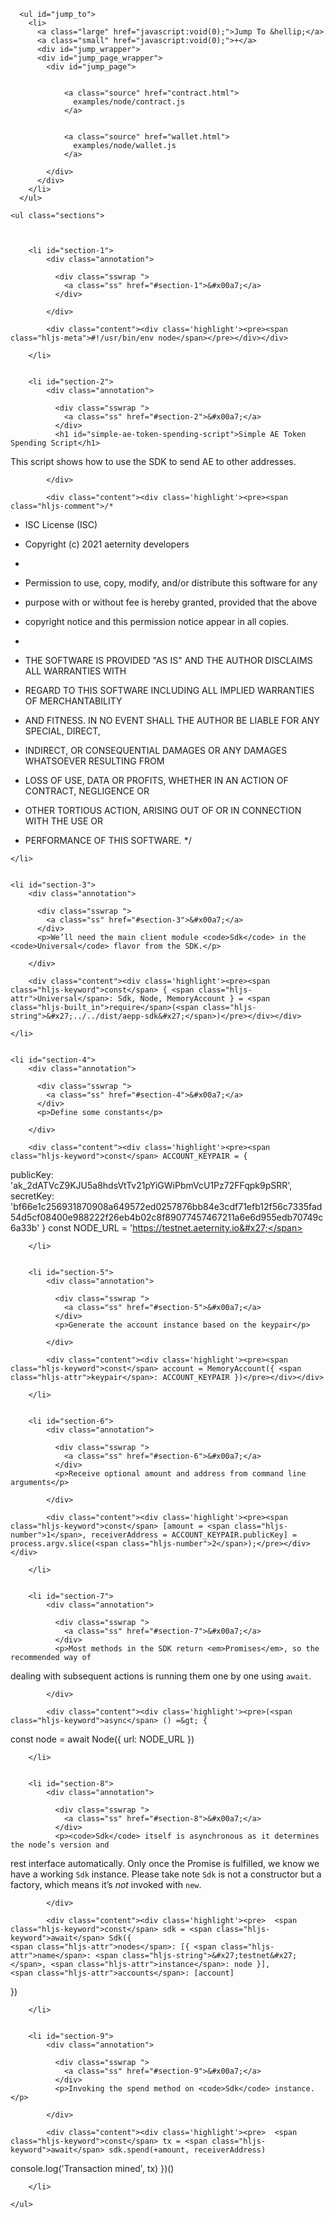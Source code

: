 <!DOCTYPE html>

<html>
<head>
  <title>Simple AE Token Spending Script</title>
  <meta http-equiv="content-type" content="text/html; charset=UTF-8">
  <meta name="viewport" content="width=device-width, target-densitydpi=160dpi, initial-scale=1.0; maximum-scale=1.0; user-scalable=0;">
  <link rel="stylesheet" media="all" href="../../docco.css" />
</head>
<body>
  <div id="container">
    <div id="background"></div>
    
      <ul id="jump_to">
        <li>
          <a class="large" href="javascript:void(0);">Jump To &hellip;</a>
          <a class="small" href="javascript:void(0);">+</a>
          <div id="jump_wrapper">
          <div id="jump_page_wrapper">
            <div id="jump_page">
              
                
                <a class="source" href="contract.html">
                  examples/node/contract.js
                </a>
              
                
                <a class="source" href="wallet.html">
                  examples/node/wallet.js
                </a>
              
            </div>
          </div>
        </li>
      </ul>
    
    <ul class="sections">
        
        
        
        <li id="section-1">
            <div class="annotation">
              
              <div class="sswrap ">
                <a class="ss" href="#section-1">&#x00a7;</a>
              </div>
              
            </div>
            
            <div class="content"><div class='highlight'><pre><span class="hljs-meta">#!/usr/bin/env node</span></pre></div></div>
            
        </li>
        
        
        <li id="section-2">
            <div class="annotation">
              
              <div class="sswrap ">
                <a class="ss" href="#section-2">&#x00a7;</a>
              </div>
              <h1 id="simple-ae-token-spending-script">Simple AE Token Spending Script</h1>
<p>This script shows how to use the SDK to send AE to other addresses.</p>

            </div>
            
            <div class="content"><div class='highlight'><pre><span class="hljs-comment">/*
 * ISC License (ISC)
 * Copyright (c) 2021 aeternity developers
 *
 *  Permission to use, copy, modify, and/or distribute this software for any
 *  purpose with or without fee is hereby granted, provided that the above
 *  copyright notice and this permission notice appear in all copies.
 *
 *  THE SOFTWARE IS PROVIDED &quot;AS IS&quot; AND THE AUTHOR DISCLAIMS ALL WARRANTIES WITH
 *  REGARD TO THIS SOFTWARE INCLUDING ALL IMPLIED WARRANTIES OF MERCHANTABILITY
 *  AND FITNESS. IN NO EVENT SHALL THE AUTHOR BE LIABLE FOR ANY SPECIAL, DIRECT,
 *  INDIRECT, OR CONSEQUENTIAL DAMAGES OR ANY DAMAGES WHATSOEVER RESULTING FROM
 *  LOSS OF USE, DATA OR PROFITS, WHETHER IN AN ACTION OF CONTRACT, NEGLIGENCE OR
 *  OTHER TORTIOUS ACTION, ARISING OUT OF OR IN CONNECTION WITH THE USE OR
 *  PERFORMANCE OF THIS SOFTWARE.
 */</span></pre></div></div>
            
        </li>
        
        
        <li id="section-3">
            <div class="annotation">
              
              <div class="sswrap ">
                <a class="ss" href="#section-3">&#x00a7;</a>
              </div>
              <p>We’ll need the main client module <code>Sdk</code> in the <code>Universal</code> flavor from the SDK.</p>

            </div>
            
            <div class="content"><div class='highlight'><pre><span class="hljs-keyword">const</span> { <span class="hljs-attr">Universal</span>: Sdk, Node, MemoryAccount } = <span class="hljs-built_in">require</span>(<span class="hljs-string">&#x27;../../dist/aepp-sdk&#x27;</span>)</pre></div></div>
            
        </li>
        
        
        <li id="section-4">
            <div class="annotation">
              
              <div class="sswrap ">
                <a class="ss" href="#section-4">&#x00a7;</a>
              </div>
              <p>Define some constants</p>

            </div>
            
            <div class="content"><div class='highlight'><pre><span class="hljs-keyword">const</span> ACCOUNT_KEYPAIR = {
  <span class="hljs-attr">publicKey</span>: <span class="hljs-string">&#x27;ak_2dATVcZ9KJU5a8hdsVtTv21pYiGWiPbmVcU1Pz72FFqpk9pSRR&#x27;</span>,
  <span class="hljs-attr">secretKey</span>: <span class="hljs-string">&#x27;bf66e1c256931870908a649572ed0257876bb84e3cdf71efb12f56c7335fad54d5cf08400e988222f26eb4b02c8f89077457467211a6e6d955edb70749c6a33b&#x27;</span>
}
<span class="hljs-keyword">const</span> NODE_URL = <span class="hljs-string">&#x27;https://testnet.aeternity.io&#x27;</span></pre></div></div>
            
        </li>
        
        
        <li id="section-5">
            <div class="annotation">
              
              <div class="sswrap ">
                <a class="ss" href="#section-5">&#x00a7;</a>
              </div>
              <p>Generate the account instance based on the keypair</p>

            </div>
            
            <div class="content"><div class='highlight'><pre><span class="hljs-keyword">const</span> account = MemoryAccount({ <span class="hljs-attr">keypair</span>: ACCOUNT_KEYPAIR })</pre></div></div>
            
        </li>
        
        
        <li id="section-6">
            <div class="annotation">
              
              <div class="sswrap ">
                <a class="ss" href="#section-6">&#x00a7;</a>
              </div>
              <p>Receive optional amount and address from command line arguments</p>

            </div>
            
            <div class="content"><div class='highlight'><pre><span class="hljs-keyword">const</span> [amount = <span class="hljs-number">1</span>, receiverAddress = ACCOUNT_KEYPAIR.publicKey] = process.argv.slice(<span class="hljs-number">2</span>);</pre></div></div>
            
        </li>
        
        
        <li id="section-7">
            <div class="annotation">
              
              <div class="sswrap ">
                <a class="ss" href="#section-7">&#x00a7;</a>
              </div>
              <p>Most methods in the SDK return <em>Promises</em>, so the recommended way of
dealing with subsequent actions is running them one by one using <code>await</code>.</p>

            </div>
            
            <div class="content"><div class='highlight'><pre>(<span class="hljs-keyword">async</span> () =&gt; {
  <span class="hljs-keyword">const</span> node = <span class="hljs-keyword">await</span> Node({ <span class="hljs-attr">url</span>: NODE_URL })</pre></div></div>
            
        </li>
        
        
        <li id="section-8">
            <div class="annotation">
              
              <div class="sswrap ">
                <a class="ss" href="#section-8">&#x00a7;</a>
              </div>
              <p><code>Sdk</code> itself is asynchronous as it determines the node’s version and
rest interface automatically. Only once the Promise is fulfilled, we know
we have a working <code>Sdk</code> instance. Please take note <code>Sdk</code> is not a constructor but
a factory, which means it’s <em>not</em> invoked with <code>new</code>.</p>

            </div>
            
            <div class="content"><div class='highlight'><pre>  <span class="hljs-keyword">const</span> sdk = <span class="hljs-keyword">await</span> Sdk({
    <span class="hljs-attr">nodes</span>: [{ <span class="hljs-attr">name</span>: <span class="hljs-string">&#x27;testnet&#x27;</span>, <span class="hljs-attr">instance</span>: node }],
    <span class="hljs-attr">accounts</span>: [account]
  })</pre></div></div>
            
        </li>
        
        
        <li id="section-9">
            <div class="annotation">
              
              <div class="sswrap ">
                <a class="ss" href="#section-9">&#x00a7;</a>
              </div>
              <p>Invoking the spend method on <code>Sdk</code> instance.</p>

            </div>
            
            <div class="content"><div class='highlight'><pre>  <span class="hljs-keyword">const</span> tx = <span class="hljs-keyword">await</span> sdk.spend(+amount, receiverAddress)
  <span class="hljs-built_in">console</span>.log(<span class="hljs-string">&#x27;Transaction mined&#x27;</span>, tx)
})()</pre></div></div>
            
        </li>
        
    </ul>
  </div>
</body>
</html>
